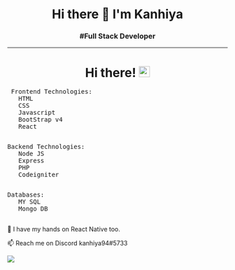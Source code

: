 <h1 align="center">Hi there 👋 I'm Kanhiya</h1> 
<h3 align="center"> #Full Stack Developer</h3> 
<hr>
  
  <div align="center">
   <h1>Hi there! <img src="https://media.giphy.com/media/hvRJCLFzcasrR4ia7z/giphy.gif" width="25px"></h1>
</div>

  <pre> Frontend Technologies:
   HTML
   CSS 
   Javascript
   BootStrap v4
   React
  </pre>
    
  <pre>Backend Technologies:
   Node JS
   Express
   PHP
   Codeigniter
   </pre>
    
  <pre>Databases:
   MY SQL
   Mongo DB
   </pre>

🌱 I have my hands on React Native too.

📫 Reach me on Discord kanhiya94#5733


<img align="center" src="https://github-readme-stats.vercel.app/api?username=sergeyshaykhullin&count_private=true&show_icons=true&hide_title=true&hide=stars" />


